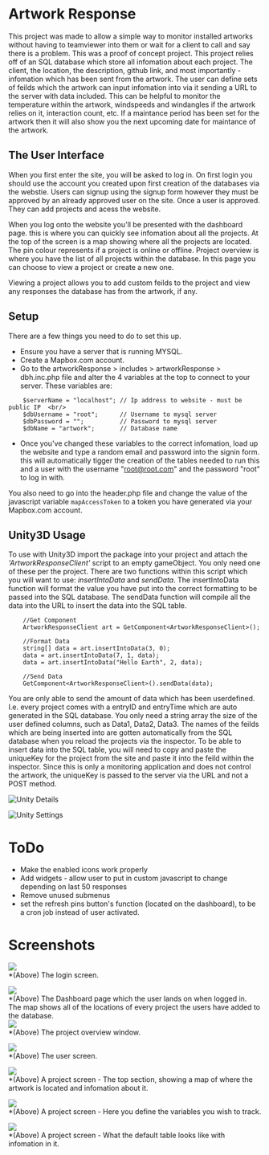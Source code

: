 # Artwork Response

This project was made to allow a simple way to monitor installed artworks without having to teamviewer into them or wait for a client to call and say there is a problem. This was a proof of concept project.
This project relies off of an SQL database which store all infomation about each project. The client, the location, the description, github link, and most importantly - infomation which has been sent from the artwork. The user can define sets of feilds which the artwork can input infomation into via it sending a URL to the server with data included. This can be helpful to monitor the temperature within the artwork, windspeeds and windangles if the artwork relies on it, interaction count, etc.
If a maintance period has been set for the artwork then it will also show you the next upcoming date for maintance of the artwork.

## The User Interface

When you first enter the site, you will be asked to log in. On first login you should use the account you created upon first creation of the databases via the webstie. Users can signup using the signup form however they must be approved by an already approved user on the site. Once a user is approved. They can add projects and acess the website.

When you log onto the website you'll be presented with the dashboard page. this is where you can quickly see infomation about all the projects. At the top of the screen is a map showing where all the projects are located. The pin colour represents if a project is online or offline.
Project overview is where you have the list of all projects within the database. In this page you can choose to view a project or create a new one.

Viewing a project allows you to add custom feilds to the project and view any responses the database has from the artwork, if any.

## Setup

There are a few things you need to do to set this up.
* Ensure you have a server that is running MYSQL.
* Create a Mapbox.com account.
* Go to the artworkResponse > includes > artworkResponse > dbh.inc.php file and alter the 4 variables at the top to connect to your server. These variables are:
````
    $serverName = "localhost"; // Ip address to website - must be public IP  <br/>  
    $dbUsername = "root";      // Username to mysql server    
    $dbPassword = "";          // Password to mysql server    
    $dbName = "artwork";       // Database name    
````
* Once you've changed these variables to the correct infomation, load up the website and type a random email and password into the signin form. this will automatically tigger the creation of the tables needed to run this and a user with the username "root@root.com" and the password "root" to log in with.

You also need to go into the header.php file and change the value of the javascript variable ``mapAccessToken`` to a token you have generated via your Mapbox.com account.

## Unity3D Usage
To use with Unity3D import the package into your project and attach the *'ArtworkResponseClient'* script to an empty gameObject. You only need one of these per the project.
There are two functions within this script which you will want to use: *insertIntoData* and *sendData*. The insertIntoData function will format the value you have put into the correct formatting to be passed into the SQL database. The sendData function will compile all the data into the URL to insert the data into the SQL table.

        //Get Component  
        ArtworkResponseClient art = GetComponent<ArtworkResponseClient>();  
          
        //Format Data  
        string[] data = art.insertIntoData(3, 0);  
        data = art.insertIntoData(7, 1, data);  
        data = art.insertIntoData("Hello Earth", 2, data);  
          
        //Send Data  
        GetComponent<ArtworkResponseClient>().sendData(data);      

You are only able to send the amount of data which has been userdefined. I.e. every project comes with a entryID and entryTime which are auto generated in the SQL database. You only need a string array the size of the user defined columns, such as Data1, Data2, Data3. The names of the feilds which are being inserted into are gotten automatically from the SQL database when you reload the projects via the inspector. 
To be able to insert data into the SQL table, you will need to copy and paste the uniqueKey for the project from the site and paste it into the feild within the inspector. Since this is only a monitoring application and does not control the artwork, the uniqueKey is passed to the server via the URL and not a POST method.  

![Unity Details](ReadMe_Assets/unity_details.PNG)

![Unity Settings](ReadMe_Assets/unity_settings.PNG)


# ToDo
* Make the enabled icons work properly
* Add widgets - allow user to put in custom javascript to change depending on last 50 responses
* Remove unused submenus
* set the refresh pins button's function (located on the dashboard), to be a cron job instead of user activated.

# Screenshots

![](ReadMe_Assets/loginscreen.PNG)  
*(Above) The login screen.  
  
![](ReadMe_Assets/DashboardPage.PNG)  
*(Above) The Dashboard page which the user lands on when logged in. The map shows all of the locations of every project the users have added to the database.   
![](ReadMe_Assets/response_projectoverview.png)  
*(Above) The project overview window.  

![](ReadMe_Assets/response_users.png)  
*(Above) The user screen.  
  
![](ReadMe_Assets/response_projectview1.png)  
*(Above) A project screen - The top section, showing a map of where the artwork is located and infomation about it.  
  
![](ReadMe_Assets/response_projectview2.png)  
*(Above) A project screen - Here you define the variables you wish to track.  
  
![](ReadMe_Assets/response_projectview3.png)    
*(Above) A project screen - What the default table looks like with infomation in it.  
